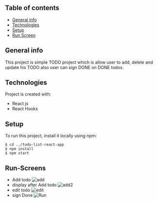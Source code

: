 ## Table of contents
* [General info](#general-info)
* [Technologies](#technologies)
* [Setup](#setup)
* [Run Screen](#Run-Screens)

## General info
This project is simple TODO project which is allow user to add, delete and update his TODO also user can sign DONE on DONE todos.
	
## Technologies
Project is created with:
* React js
* React Hooks


	
## Setup
To run this project, install it locally using npm:

```
$ cd ../todo-list-react-app
$ npm install
$ npm start
```
## Run-Screens
* Add todo 
![add](https://github.com/KamalEssam/todo-list-react-app/blob/main/img/add.png)
* display after Add todo 
![add2](https://github.com/KamalEssam/todo-list-react-app/blob/main/img/add2.png)
* edit todo
![edit](https://github.com/KamalEssam/todo-list-react-app/blob/main/img/edit.png)
* sign Done
![Run](https://github.com/KamalEssam/todo-list-react-app/blob/main/img/done.png)
